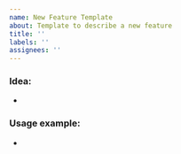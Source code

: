 ```yaml
---
name: New Feature Template
about: Template to describe a new feature
title: ''
labels: ''
assignees: ''
---
```


### Idea:
- 

### Usage example:
- 
